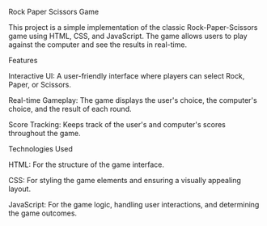 Rock Paper Scissors Game

This project is a simple implementation of the classic Rock-Paper-Scissors game using HTML, CSS, and JavaScript. The game allows users to play against the computer and see the results in real-time.

Features

Interactive UI: A user-friendly interface where players can select Rock, Paper, or Scissors.

Real-time Gameplay: The game displays the user's choice, the computer's choice, and the result of each round.

Score Tracking: Keeps track of the user's and computer's scores throughout the game.

Technologies Used

HTML: For the structure of the game interface.

CSS: For styling the game elements and ensuring a visually appealing layout.

JavaScript: For the game logic, handling user interactions, and determining the game outcomes.
